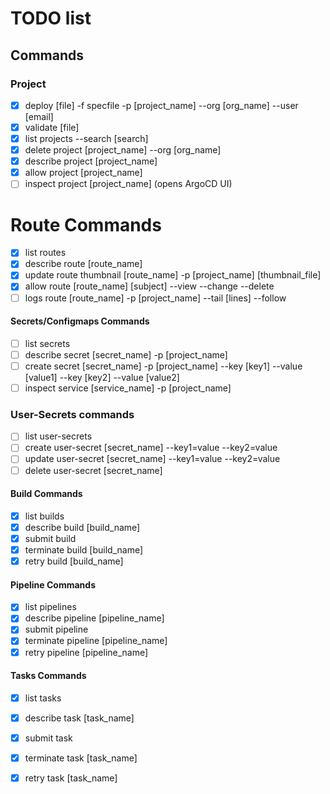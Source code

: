 
# TODO list

## Commands

### Project

- [x] deploy [file] -f specfile -p [project_name] --org [org_name] --user [email] 
- [x] validate [file]
- [x] list projects --search [search] 
- [x] delete project [project_name] --org [org_name]
- [x] describe project [project_name] 
- [x] allow project [project_name] 
- [ ] inspect project [project_name]  (opens ArgoCD UI)

# Route Commands

- [x] list routes
- [x] describe route [route_name]
- [x] update route thumbnail [route_name] -p [project_name] [thumbnail_file]
- [x] allow route [route_name] [subject] --view --change --delete
- [ ] logs route [route_name] -p [project_name] --tail [lines] --follow

#### Secrets/Configmaps Commands

- [ ] list secrets
- [ ] describe secret [secret_name] -p [project_name]
- [ ] create secret [secret_name] -p [project_name] --key [key1] --value [value1] --key [key2] --value [value2]
- [ ] inspect service [service_name] -p [project_name]

### User-Secrets commands

- [ ] list user-secrets
- [ ] create user-secret [secret_name] --key1=value --key2=value
- [ ] update user-secret [secret_name] --key1=value --key2=value
- [ ] delete user-secret [secret_name] 

#### Build Commands

- [x] list builds
- [x] describe build [build_name]
- [x] submit build 
- [x] terminate build [build_name]
- [x] retry build [build_name]

#### Pipeline Commands

- [x] list pipelines
- [x] describe pipeline [pipeline_name]
- [x] submit pipeline
- [x] terminate pipeline [pipeline_name]
- [x] retry pipeline [pipeline_name]

#### Tasks Commands

- [x] list tasks
- [x] describe task [task_name]
- [x] submit task
- [x] terminate task [task_name]
- [x] retry task [task_name]

